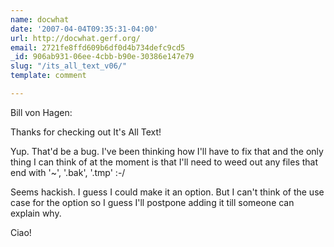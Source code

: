 ```yaml
---
name: docwhat
date: '2007-04-04T09:35:31-04:00'
url: http://docwhat.gerf.org/
email: 2721fe8ffd609b6df0d4b734defc9cd5
_id: 906ab931-06ee-4cbb-b90e-30386e147e79
slug: "/its_all_text_v06/"
template: comment

---
```


Bill von Hagen:

Thanks for checking out It's All Text!

Yup.  That'd be a bug.  I've been thinking how I'll have to fix that and the only thing I can think of at the moment is that I'll need to weed out any files that end with '~', '.bak', '.tmp' :-/

Seems hackish.  I guess I could make it an option.  But I can't think of the use case for the option so I guess I'll postpone adding it till someone can explain why.

Ciao!
